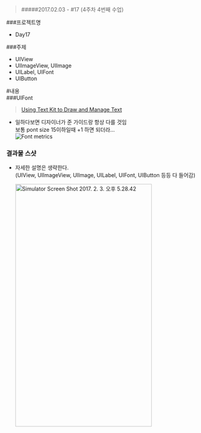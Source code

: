 > #####2017.02.03 -  #17 (4주차 4번째 수업)

###프로젝트명
- Day17  

###주제  
- UIView
- UIImageView, UIImage
- UILabel, UIFont
- UIButton

#내용  
###UIFont
> [Using Text Kit to Draw and Manage Text](https://developer.apple.com/library/content/documentation/StringsTextFonts/Conceptual/TextAndWebiPhoneOS/CustomTextProcessing/CustomTextProcessing.html)  

  - 일하다보면 디자이너가 준 가이드랑 항상 다를 것임  
    보통 pont size 15이하일때 +1 하면 되더라...  
    ![Font metrics](https://developer.apple.com/library/content/documentation/StringsTextFonts/Conceptual/TextAndWebiPhoneOS/Art/textpg_intro_2x.png)
    
    
    
### 결과물 스샷
- 자세한 설명은 생략한다.  
  (UIView, UIImageView, UIImage, UILabel, UIFont, UIButton 등등 다 들어감)  

  <a data-flickr-embed="true"  href="https://www.flickr.com/photos/145858067@N03/32557808081/in/dateposted-public/" title="Simulator Screen Shot 2017. 2. 3. 오후 5.28.42"><img src="https://c1.staticflickr.com/1/348/32557808081_d8a7a3ca13_z.jpg" width="360" height="640" alt="Simulator Screen Shot 2017. 2. 3. 오후 5.28.42"></a><script async src="//embedr.flickr.com/assets/client-code.js" charset="utf-8"></script>  

